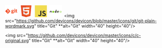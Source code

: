 
<img src="https://komarev.com/ghpvc/?username=murmurlab&style=flat-square&color=blue" alt=""/>

<div>
  
  

  <img src="https://github.com/devicons/devicon/blob/master/icons/git/git-plain-wordmark.svg"  title="CSS3" alt="CSS" width="40" height="40"/>&nbsp;
  <img src="https://github.com/devicons/devicon/blob/master/icons/html5/html5-original.svg" title="HTML5" alt="HTML" width="40" height="40"/>&nbsp;
  <img src="https://github.com/devicons/devicon/blob/master/icons/javascript/javascript-original.svg" title="JavaScript" alt="JavaScript" width="40" height="40"/>&nbsp;
  <img src="https://github.com/devicons/devicon/blob/master/icons/nodejs/nodejs-original-wordmark.svg" title="NodeJS" alt="NodeJS" width="40" height="40"/>&nbsp;
  <img src="https://github.com/devicons/devicon/blob/master/icons/git/git-plain-wordmark.svg" title="Git" **alt="Git" width="40" height="40"/>&nbsp;
  
  <img src="https://github.com/devicons/devicon/master/icons/c/c-original.svg" title="Git" **alt="Git" width="40" height="40"/>&nbsp;
</div>

